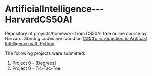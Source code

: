 # ArtificialIntelligence---HarvardCS50AI
Repository of projects/homework from CS50AI free online course by Harvard. Starting codes are found on [CS50’s Introduction to Artificial Intelligence with Python](https://cs50.harvard.edu/ai/2020/)


The following projects were submitted:
1. Project 0 - [Degrees]
2. Project 0 - Tic-Tac-Toe
